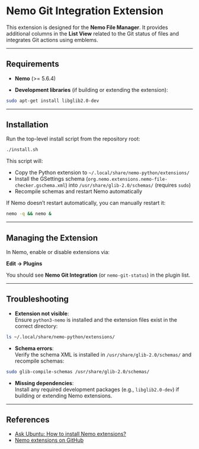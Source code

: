 # Nemo Git Integration Extension

This extension is designed for the **Nemo File Manager**. It provides additional columns in the **List View** related to the Git status of files and integrates Git actions using emblems.

---

## Requirements

- **Nemo** (>= 5.6.4)  

- **Development libraries** (if building or extending the extension):

```bash
sudo apt-get install libglib2.0-dev
```

---

## Installation

Run the top-level install script from the repository root:

```bash
./install.sh
```

This script will:

- Copy the Python extension to `~/.local/share/nemo-python/extensions/`  
- Install the GSettings schema (`org.nemo.extensions.nemo-file-checker.gschema.xml`) into `/usr/share/glib-2.0/schemas/` (requires `sudo`)  
- Recompile schemas and restart Nemo automatically  

If Nemo doesn’t restart automatically, you can manually restart it:

```bash
nemo -q && nemo &
```

---

## Managing the Extension

In Nemo, enable or disable extensions via:  

**Edit → Plugins**

You should see **Nemo Git Integration** (or `nemo-git-status`) in the plugin list.

---

## Troubleshooting

- **Extension not visible**:  
  Ensure `python3-nemo` is installed and the extension files exist in the correct directory:

```bash
ls ~/.local/share/nemo-python/extensions/
```

- **Schema errors**:  
  Verify the schema XML is installed in `/usr/share/glib-2.0/schemas/` and recompile schemas:

```bash
sudo glib-compile-schemas /usr/share/glib-2.0/schemas/
```

- **Missing dependencies**:  
  Install any required development packages (e.g., `libglib2.0-dev`) if building or extending Nemo extensions.

---

## References

- [Ask Ubuntu: How to install Nemo extensions?](https://askubuntu.com/questions/824719/how-to-install-nemo-extensions)  
- [Nemo extensions on GitHub](https://github.com/linuxmint/nemo-extensions)

